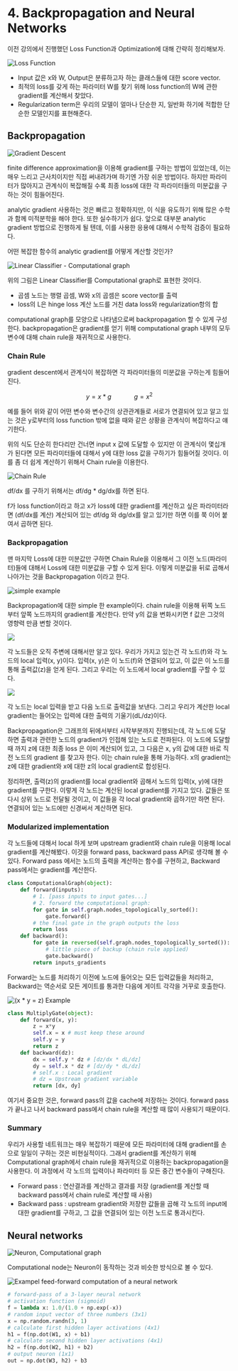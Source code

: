 # 4. Backpropagation and Neural Networks

이전 강의에서 진행했던 Loss Function과 Optimization에 대해 간략히 정리해보자.

![Loss Function](../.gitbook/assets/image%20%28285%29.png)

* Input 값은 x와 W, Output은 분류하고자 하는 클래스들에 대한 score vector.
* 최적의 loss를 갖게 하는 파라미터 W를 찾기 위해 loss function의 W에 관한 gradient를 계산해서 찾았다.
* Regularization term은 우리의 모델이 얼마나 단순한 지, 일반화 하기에 적합한 단순한 모델인지를 표현해준다.

## Backpropagation

![Gradient Descent](../.gitbook/assets/image%20%2810%29.png)

 finite difference approximation을 이용해 gradient를 구하는 방법이 있었는데, 이는 매우 느리고 근사치이지만 직접 써내려가며 하기엔 가장 쉬운 방법이다. 하지만 파라미터가 많아지고 관계식이 복잡해질 수록 최종 loss에 대한 각 파라미터들의 미분값을 구하는 것이 힘들어진다.

analytic gradient 사용하는 것은 빠르고 정확하지만, 이 식을 유도하기 위해 많은 수학과 함께 미적분학을 해야 한다. 또한 실수하기가 쉽다. 앞으로 대부분 analytic gradient 방법으로 진행하게 될 텐데, 이를 사용한 응용에 대해서 수학적 검증이 필요하다.

어떤 복잡한 함수의 analytic gradient를 어떻게 계산할 것인가?

![Linear Classifier - Computational graph](../.gitbook/assets/image%20%28307%29.png)

위의 그림은 Linear Classifier를 Computational graph로 표현한 것이다.

* 곱셈 노드는 행렬 곱셈, W와 x의 곱셈은 score vector를 출력
* loss의 L은 hinge loss 계산 노드를 거친 data loss와 regularization항의 합

computational graph를 모양으로 나타냄으로써 backpropagation 할 수 있게 구성한다. backpropagation은 gradient를 얻기 위해 computational graph 내부의 모두 변수에 대해 chain rule을 재귀적으로 사용한다.

### Chain Rule

gradient descent에서 관계식이 복잡하면 각 파라미터들의 미분값을 구하는게 힘들어진다. 

$$
y=x*g ~~~~~~~~~~~~~
 g=x^2
$$

예를 들어 위와 같이 어떤 변수와 변수간의 상관관계들로 서로가 연결되어 있고 알고 있는 것은 y로부터의 loss function 밖에 없을 때와 같은 상황을 관계식이 복잡하다고 얘기한다. 

위의 식도 단순히 한다리만 건너면 input x 값에 도달할 수 있지만 이 관계식이 몇십개가 된다면 모든 파라미터들에 대해서 y에 대한 loss 값을 구하기가 힘들어질 것이다. 이를 좀 더 쉽게 계산하기 위해서 Chain rule을 이용한다. 

![Chain Rule](../.gitbook/assets/image%20%28230%29.png)

df/dx 를 구하기 위해서는 df/dg \* dg/dx를 하면 된다. 

f가 loss function이라고 하고 x가 loss에 대한 gradient를 계산하고 싶은 파라미터라면 \(df/dx를 계산\) 계산되어 있는 df/dg 와 dg/dx를 알고 있기만 하면 이를 쭉 이어 붙여서 곱하면 된다.

### Backpropagation

맨 마지막 Loss에 대한 미분값만 구하면 Chain Rule을 이용해서 그 이전 노드\(파라미터\)들에 대해서 Loss에 대한 미분값을 구할 수 있게 된다. 이렇게 미분값을 뒤로 곱해서 나아가는 것을 Backpropagation 이라고 한다.

![simple example](../.gitbook/assets/image%20%2830%29.png)

Backpropagation에 대한 simple 한 example이다. chain rule을 이용해 뒤쪽 노드부터 앞쪽 노드까지의 gradient를 계산한다. 만약 y의 값을 변화시키면 f 값은 그것의 영향력 만큼 변할 것이다.

![](../.gitbook/assets/image%20%28338%29.png)

각 노드들은 오직 주변에 대해서만 알고 있다. 우리가 가지고 있는건 각 노드\(f\)와 각 노드의 local 입력\(x, y\)이다. 입력\(x, y\)은 이 노드\(f\)와 연결되어 있고, 이 값은 이 노드를 통해 출력값\(z\)을 얻게 된다. 그리고 우리는 이 노드에서 local gradient를 구할 수 있다.

![](../.gitbook/assets/image%20%28249%29.png)

각 노드는 local 입력을 받고 다음 노드로 출력값을 보낸다. 그리고 우리가 계산한 local gradient는 들어오는 입력에 대한 출력의  기울기\(dL/dz\)이다. 

Backpropagation은 그래프의 뒤에서부터 시작부분까지 진행되는데, 각 노드에 도달하면 출력과 관련한 노드의 gradient가 인접해 있는 노드로 전파된다. 이 노드에 도달할 때 까지 z에 대한 최종 loss 은 이미 계산되어 있고, 그 다음은 x, y의 값에 대한 바로 직전 노드의 gradient 를 찾고자 한다. 이는 chain rule을 통해 가능하다. x의 gradient는 z에 대한 gradient와 x에 대한 z의 local gradient로 합성된다.

정리하면, 출력\(z\)의 gradient를 local gradient와 곱해서 노드의 입력\(x, y\)에 대한 gradient를 구한다. 이렇게 각 노드는 계산된 local gradient를 가지고 있다. 값들은 또다시 상위 노드로 전달될 것이고, 이 값들을 각 local gradient와 곱하기만 하면 된다. 연결되어 있는 노드에만 신경써서 계산하면 된다.

### Modularized implementation

각 노드들에 대해서 local 하게 보며 upstream gradient와 chain rule을 이용해 local gradient를 계산해봤다. 이것을 forward pass, backward pass API로 생각해 볼 수 있다. Forward pass 에서는 노드의 출력을 계산하는 함수를 구현하고, Backward pass에서는 gradient를 계산한다.

```python
class ComputationalGraph(object):
    def forward(inputs):
        # 1. [pass inputs to input gates...]
        # 2. forward the computational graph:
        for gate in self.graph.nodes_topologically_sorted():
            gate.forward()
        # the final gate in the graph outputs the loss
        return loss 
    def backward():
        for gate in reversed(self.graph.nodes_topologically_sorted()):
            # little piece of backup (chain rule applied)
            gate.backward()
        return inputs_gradients        
```

Forward는 노드를 처리하기 이전에 노드에 들어오는 모든 입력값들을 처리하고, Backward는 역순서로 모든 게이트를 통과한 다음에 게이트 각각을 거꾸로 호출한다.

![\(x \* y = z\) Example](../.gitbook/assets/image%20%28101%29.png)

```python
class MultiplyGate(object):
    def forward(x, y):
        z = x*y
        self.x = x # must keep these around
        self.y = y
        return z
    def backward(dz):
        dx = self.y * dz # [dz/dx * dL/dz]
        dy = self.x * dz # [dz/dy * dL/dz]
        # self.x : Local gradient
        # dz = Upstream gradient variable
        return [dx, dy]
```

여기서 중요한 것은, forward pass의 값을 cache에 저장하는 것이다. forward pass가 끝나고 나서 backward pass에서 chain rule을 계산할 때 많이 사용되기 때문이다.

### Summary

우리가 사용할 네트워크는 매우 복잡하기 때문에 모든 파라미터에 대해 gradient를 손으로 일일이 구하는 것은 비현실적이다. 그래서 gradient를 계산하기 위해  Computational graph에서 chain rule을 재귀적으로 이용하는 backpropagation을 사용한다. 이 과정에서 각 노드의 입력이나 파라미터 등 모든 중간 변수들이 구해진다.

* Forward pass : 연산결과를 계산하고 결과를 저장 \(gradient를 계산할 때 backward pass에서 chain rule로 계산할 때 사용\)
* Backward pass : upstream gradient와 저장한 값들을 곱해 각 노드의 input에 대한 gradient를 구하고, 그 값을 연결되어 있는 이전 노드로 통과시킨다.

## Neural networks



![Neuron, Computational graph](../.gitbook/assets/image%20%28135%29.png)

Computational node는 Neuron이 동작하는 것과 비슷한 방식으로 볼 수 있다.

![Exampel feed-forward computation of a neural network](../.gitbook/assets/image%20%28213%29.png)

```python
# forward-pass of a 3-layer neural network
# activation function (sigmoid)
f = lambda x: 1.0/(1.0 + np.exp(-x)) 
# random input vector of three numbers (3x1)
x = np.random.randn(3, 1)
# calculate first hidden layer activations (4x1)
h1 = f(np.dot(W1, x) + b1)
# calculate second hidden layer activations (4x1)
h2 = f(np.dot(W2, h1) + b2)
# output neuron (1x1)
out = np.dot(W3, h2) + b3
```

